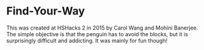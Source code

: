 # Find-Your-Way
This was created at HSHacks 2 in 2015 by Carol Wang and Mohini Banerjee. The simple objective is that the penguin has to avoid the blocks, but it is surprisingly difficult and addicting. It was mainly for fun though!

